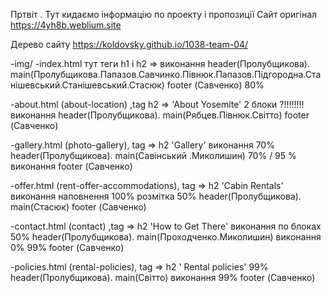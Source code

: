 Пртвіт . Тут кидаємо інформацію по проекту і пропозиції 
Сайт оригінал https://4yh8b.weblium.site

Дерево сайту 
https://koldovsky.github.io/1038-team-04/

-img/
-index.html тут теги h1 і h2 => виконання 
header(Пролубщикова).
main(Пролубщикова.Папазов.Савчинко.Півнюк.Папазов.Підгородна.Станішевський.Станішевський.Стасюк)
footer (Савченко) 80%

-about.html  (about-location) ,tag h2 =>  'About Yosemite'  2 блоки ?!!!!!!!! виконання 
header(Пролубщикова).
main(Рябцев.Півнюк.Світто) 
footer (Савченко)

-gallery.html (photo-gallery), tag => h2  'Gallery'  виконання 70%
header(Пролубщикова).
main(Савінський .Миколишин)  70%  / 95 % виконання
footer (Савченко)

-offer.html (rent-offer-accommodations), tag => h2  'Cabin Rentals'  виконання наповнення 100% розмітка 50%
header(Пролубщикова).
main(Стасюк) 
footer (Савченко)

-contact.html  (contact) ,tag => h2 'How to Get There'  виконання по блоках 50%
header(Пролубщикова).
main(Проходченко.Миколишин) виконання  0%  99%
footer (Савченко)

-policies.html (rental-policies), tag => h2 ' Rental policies' 99%
header(Пролубщикова).
main(Світто)  виконання   99%
footer (Савченко)
